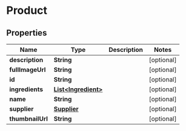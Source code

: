 

# Product

## Properties

Name | Type | Description | Notes
------------ | ------------- | ------------- | -------------
**description** | **String** |  |  [optional]
**fullImageUrl** | **String** |  |  [optional]
**id** | **String** |  |  [optional]
**ingredients** | [**List&lt;Ingredient&gt;**](Ingredient.md) |  |  [optional]
**name** | **String** |  |  [optional]
**supplier** | [**Supplier**](Supplier.md) |  |  [optional]
**thumbnailUrl** | **String** |  |  [optional]



